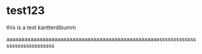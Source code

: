 # test123
this is a test
kantterdibumm


aaaaaaaaaaaaaaaaaaaaaaaaaaaaaaaaaaaaaaaaaaaaaaaaaaassssssssssssssssssssssssssssss
